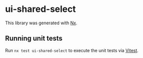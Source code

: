 # ui-shared-select

This library was generated with [Nx](https://nx.dev).

## Running unit tests

Run `nx test ui-shared-select` to execute the unit tests via [Vitest](https://vitest.dev/).

